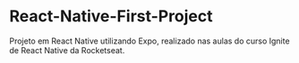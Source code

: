 # React-Native-First-Project

Projeto em React Native utilizando Expo, realizado nas aulas do curso Ignite de React Native da Rocketseat.